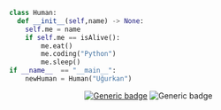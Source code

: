 <div>

```py
class Human:
  def __init__(self,name) -> None:
    self.me = name
    if self.me == isAlive():
        me.eat()
        me.coding("Python")
        me.sleep()
if __name__  == "__main__":
    newHuman = Human("Uğurkan")
```
</div>

<div align="center">

[![Generic badge](https://img.shields.io/badge/instagram-ugurkan-purple.svg)](https://www.instagram.com/ugurkanozdemir/)
![Generic badge](https://img.shields.io/badge/language-Python-blue.svg)
<br>
</div>
